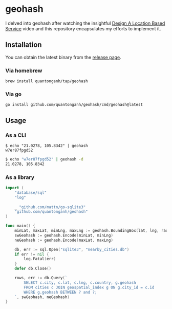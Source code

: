 # geohash

I delved into geohash after watching the insightful [Design A Location Based Service](https://www.youtube.com/watch?v=M4lR_Va97cQ) video and this repository encapsulates my efforts to implement it.

## Installation

You can obtain the latest binary from the [release page](https://github.com/quantonganh/geohash/releases).

### Via homebrew

```
brew install quantonganh/tap/geohash
```

### Via go

```
go install github.com/quantonganh/geohash/cmd/geohash@latest
```

## Usage

### As a CLI

```shell
$ echo "21.0278, 105.8342" | geohash
w7er87fpgd52
```

```sh
$ echo "w7er87fpgd52" | geohash -d
21.0278, 105.8342    
```

### As a library

```go
import (
    "database/sql"
    "log"
    
	_ "github.com/mattn/go-sqlite3"
	"github.com/quantonganh/geohash"
)

func main() {
	minLat, maxLat, minLng, maxLng := geohash.BoundingBox(lat, lng, radius)
	swGeohash := geohash.Encode(minLat, minLng)
	neGeohash := geohash.Encode(maxLat, maxLng)

	db, err := sql.Open("sqlite3", "nearby_cities.db")
	if err != nil {
		log.Fatal(err)
	}
	defer db.Close()

	rows, err := db.Query(`
		SELECT c.city, c.lat, c.lng, c.country, g.geohash
		FROM cities c JOIN geospatial_index g ON g.city_id = c.id
		WHERE g.geohash BETWEEN ? and ?;
	`, swGeohash, neGeohash)
}
```